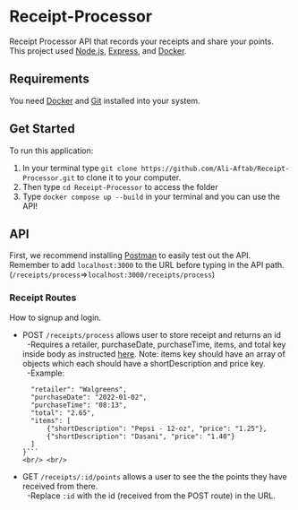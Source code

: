 # Receipt-Processor

Receipt Processor API that records your receipts and share your points. This project used [Node.js][node], [Express][express], and [Docker][docker].

## Requirements

You need [Docker][docker] and [Git][git] installed into your system.

## Get Started

To run this application:

1.  In your terminal type `git clone https://github.com/Ali-Aftab/Receipt-Processor.git` to clone it to your computer.
2.  Then type `cd Receipt-Processor` to access the folder
3.  Type `docker compose up --build` in your terminal and you can use the API!

## API

First, we recommend installing [Postman](https://www.postman.com/) to easily test out the API. Remember to add `localhost:3000` to the URL before typing in the API path. (`/receipts/process`=>`localhost:3000/receipts/process`)

### Receipt Routes

How to signup and login.

- POST `/receipts/process` allows user to store receipt and returns an id <br/>
  &nbsp;&nbsp;-Requires a retailer, purchaseDate, purchaseTime, items, and total key inside body as instructed [here](https://github.com/fetch-rewards/receipt-processor-challenge/blob/main/README.md#examples). Note: items key should have an array of objects which each should have a shortDescription and price key.<br/>
  &nbsp;&nbsp;-Example:
  ````{
    "retailer": "Walgreens",
    "purchaseDate": "2022-01-02",
    "purchaseTime": "08:13",
    "total": "2.65",
    "items": [
        {"shortDescription": "Pepsi - 12-oz", "price": "1.25"},
        {"shortDescription": "Dasani", "price": "1.40"}
    ]
  }```
  <br/> <br/>
  ````
- GET `/receipts/:id/points` allows a user to see the the points they have received from there.<br/>
  &nbsp;&nbsp;-Replace `:id` with the id (received from the POST route) in the URL. <br/> <br/>

[express]: https://expressjs.com/
[docker]: https://docker.com/
[node]: https://nodejs.org/
[git]: https://git-scm.com/
